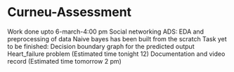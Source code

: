# Curneu-Assessment
Work done upto 6-march-4:00 pm
Social networking ADS:
  EDA and preprocessing of data 
  Naive bayes has been built from the scratch 
 Task yet to be finished:
  Decision boundary graph for the predicted output
  Heart_failure problem
  (Estimated time tonight 12)
  Documentation and video record 
  (Estimated time tomorrow 2 pm)
 
